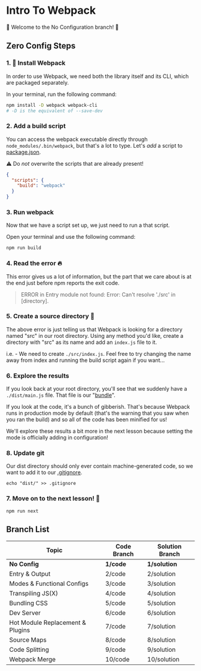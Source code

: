# Intro To Webpack

:wave: Welcome to the No Configuration branch! :wave:

## Zero Config Steps

### 1. :robot: Install Webpack

In order to use Webpack, we need both the library itself and its CLI, which are packaged separately.

In your terminal, run the following command:

```sh
npm install -D webpack webpack-cli
# -D is the equivalent of --save-dev
```

### 2. Add a build script

You can access the webpack executable directly through `node_modules/.bin/webpack`, but that's a lot to type. Let's _add_ a script to [package.json](package.json).

:warning: Do _not_ overwrite the scripts that are already present!

```json
{
  "scripts": {
    "build": "webpack"
  }
}
```

### 3. Run webpack

Now that we have a script set up, we just need to run a that script.

Open your terminal and use the following command:

```sh
npm run build
```

### 4. Read the error :fire:

This error gives us a lot of information, but the part that we care about is at the end just before npm reports the exit code.

> ERROR in Entry module not found: Error: Can't resolve './src' in [directory].

### 5. Create a source directory :fire_engine:

The above error is just telling us that Webpack is looking for a directory named "src" in our root directory. Using any method you'd like, create a directory with "src" as its name and add an `index.js` file to it.

i.e. - We need to create `./src/index.js`. Feel free to try changing the name away from index and running the build script again if you want...

### 6. Explore the results

If you look back at your root directory, you'll see that we suddenly have a `./dist/main.js` file. That file is our "[bundle](dist/main.js)".

If you look at the code, it's a bunch of gibberish. That's because Webpack runs in production mode by default (that's the warning that you saw when you ran the build) and so all of the code has been minified for us!

We'll explore these results a bit more in the next lesson because setting the mode is officially adding in configuration!

### 8. Update git

Our dist directory should only ever contain machine-generated code, so we want to add it to our [.gitignore](.gitignore).

```shell
echo "dist/" >> .gitignore
```

### 7. Move on to the next lesson! :tada:

`npm run next`

## Branch List

| Topic                            | Code Branch | Solution Branch |
| -------------------------------- | ----------- | --------------- |
| **No Config**                    | **1/code**  | **1/solution**  |
| Entry & Output                   | 2/code      | 2/solution      |
| Modes & Functional Configs       | 3/code      | 3/solution      |
| Transpiling JS(X)                | 4/code      | 4/solution      |
| Bundling CSS                     | 5/code      | 5/solution      |
| Dev Server                       | 6/code      | 6/solution      |
| Hot Module Replacement & Plugins | 7/code      | 7/solution      |
| Source Maps                      | 8/code      | 8/solution      |
| Code Splitting                   | 9/code      | 9/solution      |
| Webpack Merge                    | 10/code     | 10/solution     |
